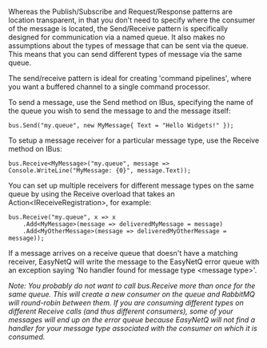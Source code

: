 Whereas the Publish/Subscribe and Request/Response patterns are location transparent, in that you don't need to specify where the consumer of the message is located, the Send/Receive pattern is specifically designed for communication via a named queue. It also makes no assumptions about the types of message that can be sent via the queue. This means that you can send different types of message via the same queue.

The send/receive pattern is ideal for creating 'command pipelines', where you want a buffered channel to a single command processor.

To send a message, use the Send method on IBus, specifying the name of the queue you wish to send the message to and the message itself:

    bus.Send("my.queue", new MyMessage{ Text = "Hello Widgets!" });

To setup a message receiver for a particular message type, use the Receive method on IBus:

    bus.Receive<MyMessage>("my.queue", message => Console.WriteLine("MyMessage: {0}", message.Text));

You can set up multiple receivers for different message types on the same queue by using the Receive overload that takes an Action&lt;IReceiveRegistration&gt;, for example:

    bus.Receive("my.queue", x => x
        .Add<MyMessage>(message => deliveredMyMessage = message)
        .Add<MyOtherMessage>(message => deliveredMyOtherMessage = message));

If a message arrives on a receive queue that doesn't have a matching receiver, EasyNetQ will write the message to the EasyNetQ error queue with an exception saying 'No handler found for message type &lt;message type&gt;'.

_Note: You probably do not want to call bus.Receive more than once for the same queue. This will create a new consumer on the queue and RabbitMQ will round-robin between them. If you are consuming different types on different Receive calls (and thus different consumers), some of your messages will end up on the error queue because EasyNetQ will not find a handler for your message type associated with the consumer on which it is consumed._